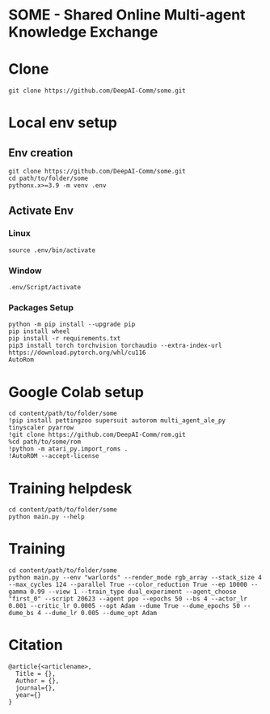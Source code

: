 # SOME - Shared Online Multi-agent Knowledge Exchange

# Clone
```
git clone https://github.com/DeepAI-Comm/some.git
```

# Local env setup
## Env creation
```
git clone https://github.com/DeepAI-Comm/some.git
cd path/to/folder/some
pythonx.x>=3.9 -m venv .env
```
## Activate Env
### Linux
```
source .env/bin/activate
```
### Window
```
.env/Script/activate
```
### Packages Setup
```
python -m pip install --upgrade pip
pip install wheel
pip install -r requirements.txt
pip3 install torch torchvision torchaudio --extra-index-url https://download.pytorch.org/whl/cu116
AutoRom
```

# Google Colab setup
```
cd content/path/to/folder/some
!pip install pettingzoo supersuit autorom multi_agent_ale_py tinyscaler pyarrow
!git clone https://github.com/DeepAI-Comm/rom.git
%cd path/to/some/rom
!python -m atari_py.import_roms .
!AutoROM --accept-license
```

# Training helpdesk
```
cd content/path/to/folder/some
python main.py --help
```

# Training 
```
cd content/path/to/folder/some
python main.py --env "warlords" --render_mode rgb_array --stack_size 4 --max_cycles 124 --parallel True --color_reduction True --ep 10000 --gamma 0.99 --view 1 --train_type dual_experiment --agent_choose "first_0" --script 20623 --agent ppo --epochs 50 --bs 4 --actor_lr 0.001 --critic_lr 0.0005 --opt Adam --dume True --dume_epochs 50 --dume_bs 4 --dume_lr 0.005 --dume_opt Adam
```

# Citation
```
@article{<articlename>,
  Title = {},
  Author = {},
  journal={},
  year={}
}
```